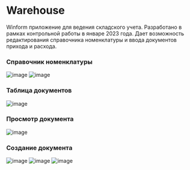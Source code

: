 # Warehouse
Winform приложение для ведения складского учета. Разработано в рамках контрольной работы в январе 2023 года.
Дает возможность редактирования справочника номенклатуры и ввода документов прихода и расхода.
### Справочник номенклатуры
![image](https://github.com/user-attachments/assets/6c963193-c53a-4c07-8820-dfeee5f83e9b)
![image](https://github.com/user-attachments/assets/ab1aa791-0e95-4452-a461-a1fe67a8edd3)
### Таблица документов
![image](https://github.com/user-attachments/assets/78eccd8a-4044-4d47-9a5a-84b202da1dec)  
### Просмотр документа
![image](https://github.com/user-attachments/assets/7203f602-49b2-48b9-8685-a33d9c56b5b0)
### Создание документа
![image](https://github.com/user-attachments/assets/6e08c6b9-ed3e-495e-be5b-f480c5f13d42)
![image](https://github.com/user-attachments/assets/8599eed7-28bb-4b66-a2fd-1fc2fe5fa738)
![image](https://github.com/user-attachments/assets/25eec1a4-3c6d-4459-a19e-a1f883047def)
